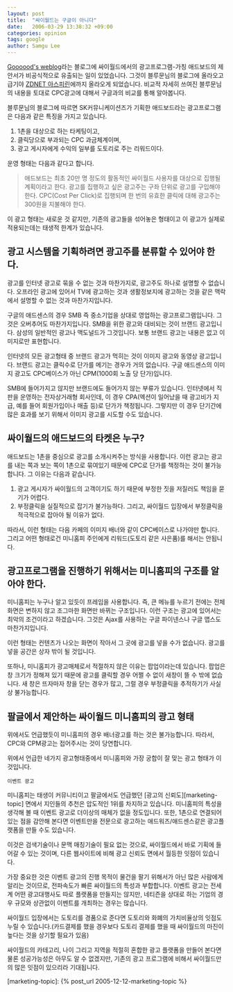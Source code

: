 ```yaml
---
layout: post
title:  "싸이월드는 구글이 아니다"
date:   2006-03-29 13:38:32 +09:00
categories: opinion
tags: google
author: Samgu Lee
---
```

[Goooood's weblog](http://blog.empas.com/goooood/)라는 블로그에 싸이월드에서의 광고프로그램-가칭 애드보드의 제안서가 비공식적으로 유출되는 일이 있었습니다. 그것이 블루문님의 블로그에 올라오고 급기야 [ZDNET 아스피린](http://www.zdnet.co.kr/microsite/aspirin/log/0,39035016,39145971,00.htm)에까지 올라오게 되었습니다. 비교적 자세히 쓰여진 블루문님의 내용을 토대로 CPC광고에 대해서 구글과의 비교를 통해 알아봅니다.

블루문님의 블로그에 따르면 SK커뮤니케이션즈가 기획한 애드보드라는 광고프로그램은 다음과 같은 특징을 가지고 있습니다.

1. 1촌을 대상으로 하는 타케팅이고,
2. 클릭당으로 부과되는 CPC 과금체계이며,
3. 광고 게시자에게 수익의 일부를 도토리로 주는 리워드이다.

운영 형태는 다음과 같다고 합니다.

> 애드보드는 최초 20만 명 정도의 활동적인 싸이월드 사용자를 대상으로 집행될 계획이라고 한다. 광고를 집행하고 싶은 광고주는 구좌 단위로 광고를 구입해야 한다. CPC(Cost Per Click)로 집행되며 한 번의 유효한 클릭에 대해 광고주는 300원을 지불해야 한다.

이 광고 형태는 새로운 것 같지만, 기존의 광고들을 섞어놓은 형태이고 이 광고가 실제로 적용되는데는 태생적 한계가 있습니다.

## 광고 시스템을 기획하려면 광고주를 분류할 수 있어야 한다.

광고를 인터넷 광고로 묶을 수 없는 것과 마찬가지로, 광고주도 하나로 설명할 수 없습니다. 오프라인 광고에 있어서 TV에 광고하는 것과 생활정보지에 광고하는 것을 같은 맥락에서 설명할 수 없는 것과 마찬가지입니다.

구글의 애드센스의 경우 SMB 즉 중소기업을 상대로 영업하는 광고프로그램입니다. 그것은 오버추어도 마찬가지입니다. SMB을 위한 광고와 대비되는 것이 브랜드 광고입니다. 삼성의 일반적인 광고나 맥도널드가 그것입니다. 보통 브랜드 광고는 내용은 없고 이미지로만 표현합니다.

인터넷의 모든 광고형태 중 브랜드 광고가 먹히는 것이 이미지 광고와 동영상 광고입니다. 브랜드 광고는 클릭수로 단가를 메기는 경우가 거의 없습니다. 구글 애드센스의 이미지 광고도 CPC베이스가 아닌 CPM(1000회 노출 당 단가)입니다.

SMB에 들어가지고 않지만 브랜드에도 들어가지 않는 부류가 있습니다. 인터넷에서 직판을 운영하는 전자상거래형 회사인데, 이 경우 CPA(엑션이 일어났을 때 광고비가 지급, 예를 들어 회원가입이나 매출 등)로 단가가 책정됩니다. 그렇지만 이 경우 단기간에 많은 효과를 보기 위해서 이미지 광고를 시도할 수도 있습니다.

## 싸이월드의 애드보드의 타켓은 누구?

애드보드는 1촌을 중심으로 광고를 소개시켜주는 방식을 사용합니다. 이런 광고는 광고를 내는 쪽과 보는 쪽이 1촌으로 묶여있기 때문에 CPC로 단가를 책정하는 것이 불가능합니다. 그 이유는 다음과 같습니다.

1. 광고 게시자가 싸이월드의 고객이기도 하기 때문에 부정한 짓을 저질러도 책임을 묻기가 어렵다.
2. 부정클릭을 실질적으로 잡기가 불가능하다. 그리고, 싸이월드 입장에서 부정클릭을 적극적으로 잡아야 될 이유가 없다.

따라서, 이런 형태는 다음 카페의 이미지 배너와 같이 CPC베이스로 나가야만 합니다. 그리고 어떤 형태로건 미니홈피 주인에게 리워드(도토리 같은 사은품)를 해서는 안됩니다.

## 광고프로그램을 진행하기 위해서는 미니홈피의 구조를 알아야 한다.

미니홈피는 누구나 알고 있듯이 프레임을 사용합니다. 즉, 큰 메뉴를 누르기 전에는 전체 화면은 변하지 않고 조그마한 화면만 바뀌는 구조입니다. 이런 구조는 광고에 있어서는 최악의 조건이라고 하겠습니다. 그것은 Ajax를 사용하는 구글 파이넨스나 구글 맵스도 마찬가지입니다.

이런 형태는 컨텐츠가 나오는 화면이 작아서 그 곳에 광고를 넣을 수가 없습니다. 광고를 넣을 공간은 상자 밖이 될 것입니다.

또하나, 미니홈피가 광고매체로서 적절하지 않은 이유는 팝업이라는데 있습니다. 팝업은 창 크기가 정해져 있기 때문에 광고를 클릭할 경우 어쩔 수 없이 새창이 뜰 수 밖에 없습니다. 새 창은 뜨자마자 창을 닫는 경우가 많고, 그럴 경우 부정클릭을 추적하기가 사실상 불가능합니다.

## 팔글에서 제안하는 싸이월드 미니홈피의 광고 형태

위에서도 언급했듯이 미니홈피의 경우 배너광고를 하는 것은 불가능합니다. 따라서, CPC와 CPM광고는 접어주시는 것이 당연합니다.

위에서 언급한 네가지 광고형태중에서 미니홈피와 가장 궁합이 잘 맞는 광고 형태가 이것입니다.

    이벤트 광고

미니홈피는 태생이 커뮤니티이고 팔글에서도 언급했던 [광고의 신뢰도][marketing-topic] 면에서 지인들의 추천은 압도적인 1위를 차지하고 있습니다. 미니홈피의 특성을 생각해 볼 때 이벤트 광고로 더이상의 매체가 없을 정도입니다. 또한, 1촌으로 연결되어 있는 점을 감안해 본다면 이벤트만을 전문으로 광고하는 애드워즈/애드센스같은 광고플랫폼을 만들 수도 있습니다.

이것은 검색기술이나 문맥 매칭기술이 필요 없는 것으로, 싸이월드에서 바로 기획에 들어갈 수 있는 것이며, 다른 웹사이트에 비해 광고 신뢰도 면에서 월등한 잇점이 있습니다.

가장 중요한 것은 이벤트 광고의 진행 목적이 물건을 팔기 위해서가 아닌 많은 사람에게 알리는 것이므로, 전파속도가 빠른 싸이월드의 특성과 부합합니다. 이벤트 광고는 전세계 어떤 광고대행사도 따로 플랫폼을 만들지는 않지만, 네티즌을 상대로 하는 기업의 경우 규모와 상관없이 이벤트를 개최하는 경우는 많습니다.

싸이월드 입장에서는 도토리를 경품으로 준다면 도토리와 화폐의 가치비율상의 잇점도 누릴 수 있습니다.(카드결제를 했을 경우보다 도토리 결제를 했을 때 싸이월드의 마진이 높다는 것을 상기할 필요가 있음)

싸이월드의 카테고리, 나이 그리고 지역을 적절히 혼합한 광고 플랫폼을 만들어 본다면 물론 성공가능성은 아무도 알 수 없겠지만, 기존의 광고 프로그램에 비해서 싸이월드만의 많은 잇점이 있으리라 기대됩니다.

[marketing-topic]: {% post_url 2005-12-12-marketing-topic %}